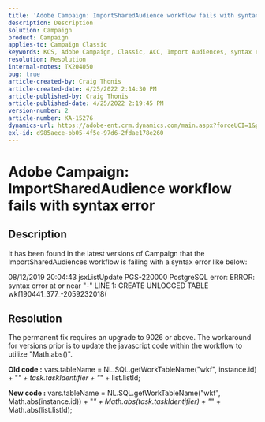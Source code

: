 ```yaml
---
title: 'Adobe Campaign: ImportSharedAudience workflow fails with syntax error'
description: Description
solution: Campaign
product: Campaign
applies-to: Campaign Classic
keywords: KCS, Adobe Campaign, Classic, ACC, Import Audiences, syntax error
resolution: Resolution
internal-notes: TK204050
bug: true
article-created-by: Craig Thonis
article-created-date: 4/25/2022 2:14:30 PM
article-published-by: Craig Thonis
article-published-date: 4/25/2022 2:19:45 PM
version-number: 2
article-number: KA-15276
dynamics-url: https://adobe-ent.crm.dynamics.com/main.aspx?forceUCI=1&pagetype=entityrecord&etn=knowledgearticle&id=19d73c03-a2c4-ec11-a7b6-0022480a1ec2
exl-id: d985aece-bb05-4f5e-97d6-2fdae178e260
---
```

# Adobe Campaign: ImportSharedAudience workflow fails with syntax error

## Description


It has been found in the latest versions of Campaign that the ImportSharedAudiences workflow is failing with a syntax error like below:

08/12/2019 20:04:43 jsxListUpdate PGS-220000 PostgreSQL error: ERROR:  syntax error at or near "-" LINE 1: CREATE UNLOGGED TABLE wkf190441_377_-2059232018(                                             


## Resolution


The permanent fix requires an upgrade to 9026 or above. The workaround for versions prior is to update the javascript code within the workflow to utilize "Math.abs()".

<b>Old code :</b>
 vars.tableName = NL.SQL.getWorkTableName("wkf", instance.id) + "_" + task.taskIdentifier + "_" + list.listId;

<b>New code :</b>
 vars.tableName = NL.SQL.getWorkTableName("wkf", Math.abs(instance.id)) + "_" + Math.abs(task.taskIdentifier) + "_" + Math.abs(list.listId);
